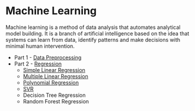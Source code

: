 # Machine Learning

Machine learning is a method of data analysis that automates analytical model building. It is a branch of artificial intelligence based on the idea that systems can learn from data, identify patterns and make decisions with minimal human intervention.

- Part 1 - [Data Preprocessing](https://github.com/aryasoni98/Machine-Learning/tree/main/Data%20Preprocessing)
- Part 2 - [Regression](https://github.com/aryasoni98/Machine-Learning/tree/main/Regression)
   - [Simple Linear Regression](https://github.com/aryasoni98/Machine-Learning/blob/main/Regression/Simple_Linear_Regression.ipynb)
   - [Multiple Linear Regression](https://github.com/aryasoni98/MachineLearning/blob/main/Regression/multiple_linear_regression.ipynb)
   - [Polynomial Regression](https://github.com/aryasoni98/MachineLearning/blob/main/Regression/polynomial_regression.ipynb)
   - [SVR](https://github.com/aryasoni98/MachineLearning/blob/main/Regression/support_vector_regression_svr.ipynb)
   - Decision Tree Regression
   - Random Forest Regression
